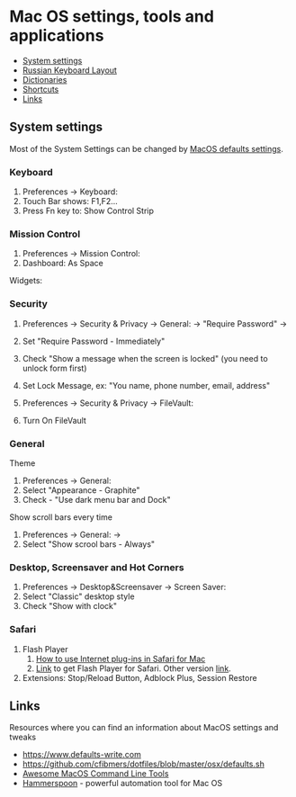 # Mac OS settings, tools and applications

* [System settings](#system-settings)
* [Russian Keyboard Layout](https://github.com/revgen/revgen.github.io/tree/master/storage/macos/russian-keyboard)
* [Dictionaries](https://github.com/revgen/revgen.github.io/tree/master/storage/macos/dictionaries)
* [Shortcuts](./macos-shortcuts.md)
* [Links](#links)


## System settings

Most of the System Settings can be changed by [MacOS defaults settings](https://github.com/revgen/myenv/tree/master/setup/macos/defaults).


### Keyboard

1. Preferences -> Keyboard:
1. Touch Bar shows: F1,F2...
1. Press Fn key to: Show Control Strip


### Mission Control

1. Preferences -> Mission Control:
1. Dashboard: As Space

Widgets:



### Security

1. Preferences -> Security & Privacy -> General: -> "Require Password" -> 
2. Set "Require Password - Immediately"
3. Check "Show a message when the screen is locked" (you need to unlock form first)
4. Set Lock Message, ex: "You name, phone number, email, address"

5. Preferences -> Security & Privacy -> FileVault: 
6. Turn On FileVault

### General

Theme

1. Preferences -> General:
1. Select "Appearance - Graphite"
1. Check - "Use dark menu bar and Dock"


Show scroll bars every time

1. Preferences -> General: ->
2. Select "Show scrool bars - Always"

### Desktop, Screensaver and Hot Corners

1. Preferences -> Desktop&Screensaver -> Screen Saver:
1. Select "Classic" desktop style
1. Check "Show with clock"

### Safari

1. Flash Player
    1. [How to use Internet plug-ins in Safari for Mac](https://support.apple.com/en-us/HT202819)
    2. [Link](https://get.adobe.com/flashplayer/) to get Flash Player for Safari. Other version [link](https://get.adobe.com/flashplayer/otherversions/).
2. Extensions: Stop/Reload Button, Adblock Plus, Session Restore


## Links

Resources where you can find an information about MacOS settings and tweaks

* https://www.defaults-write.com
* https://github.com/cfibmers/dotfiles/blob/master/osx/defaults.sh
* [Awesome MacOS Command Line Tools](https://github.com/herrbischoff/awesome-macos-command-line)
* [Hammerspoon](http://www.hammerspoon.org/) - powerful automation tool for Mac OS
